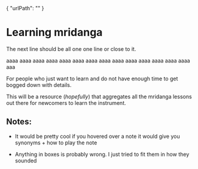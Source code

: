 <data>
{
    "urlPath": ""
}
</data>

# Learning mridanga

The next line should be all one one line or close to it.

aaaa aaaa aaaa aaaa aaaa aaaa aaaa aaaa aaaa aaaa aaaa aaaa aaaa aaaa aaa

For people who just want to learn and do not have enough time to get bogged down with details.

This will be a resource (*hopefully*) that aggregates all the mridanga lessons out there for newcomers to learn the instrument.

## Notes:

- It would be pretty cool if you hovered over a note it would give you synonyms + how to play the note

- Anything in boxes is probably wrong. I just tried to fit them in how they sounded

